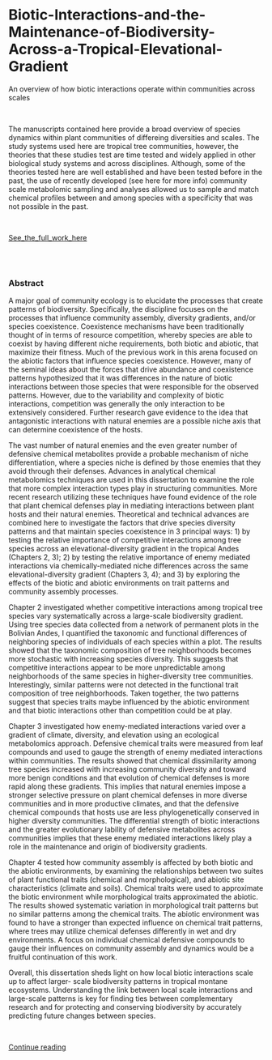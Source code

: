 # Biotic-Interactions-and-the-Maintenance-of-Biodiversity-Across-a-Tropical-Elevational-Gradient
An overview of how biotic interactions operate within communities across scales

<br>

The manuscripts contained here provide a broad overview of species dynamics within plant communities of differeing diversities and scales. The study systems used here are tropical tree communities, however, the theories that these studies test are time tested and widely applied in other biological study systems and across disciplines. Although, some of the theories tested here are well established and have been tested before in the past, the use of recently developed (see here for more info) community scale metabolomic sampling and analyses allowed us to sample and match chemical profiles between and among species with a specificity that was not possible in the past.

<br>

[See_the_full_work_here](https://hdo13.weebly.com/uploads/1/4/8/3/148306044/dissertation_pr2_.pdf)

<br>

<br>

### Abstract

A major goal of community ecology is to elucidate the processes that create patterns of
biodiversity. Specifically, the discipline focuses on the processes that influence community
assembly, diversity gradients, and/or species coexistence. Coexistence mechanisms have been
traditionally thought of in terms of resource competition, whereby species are able to coexist by
having different niche requirements, both biotic and abiotic, that maximize their fitness. Much of
the previous work in this arena focused on the abiotic factors that influence species coexistence.
However, many of the seminal ideas about the forces that drive abundance and coexistence
patterns hypothesized that it was differences in the nature of biotic interactions between those
species that were responsible for the observed patterns. However, due to the variability and
complexity of biotic interactions, competition was generally the only interaction to be
extensively considered. Further research gave evidence to the idea that antagonistic interactions
with natural enemies are a possible niche axis that can determine coexistence of the hosts. 

The vast number of natural enemies and the even greater number of defensive chemical
metabolites provide a probable mechanism of niche differentiation, where a species niche is
defined by those enemies that they avoid through their defenses. Advances in analytical chemical
metabolomics techniques are used in this dissertation to examine the role that more complex
interaction types play in structuring communities. More recent research utilizing these techniques
have found evidence of the role that plant chemical defenses play in mediating interactions
between plant hosts and their natural enemies. Theoretical and technical advances are combined
here to investigate the factors that drive species diversity patterns and that maintain species
coexistence in 3 principal ways: 1) by testing the relative importance of competitive interactions
among tree species across an elevational-diversity gradient in the tropical Andes (Chapters 2, 3);
2) by testing the relative importance of enemy mediated interactions via chemically-mediated
niche differences across the same elevational-diversity gradient (Chapters 3, 4); and 3) by
exploring the effects of the biotic and abiotic environments on trait patterns and community
assembly processes.

Chapter 2 investigated whether competitive interactions among tropical tree species vary
systematically across a large-scale biodiversity gradient. Using tree species data collected from a
network of permanent plots in the Bolivian Andes, I quantified the taxonomic and functional
differences of neighboring species of individuals of each species within a plot. The results
showed that the taxonomic composition of tree neighborhoods becomes more stochastic with
increasing species diversity. This suggests that competitive interactions appear to be more
unpredictable among neighborhoods of the same species in higher-diversity tree communities.
Interestingly, similar patterns were not detected in the functional trait composition of tree
neighborhoods. Taken together, the two patterns suggest that species traits maybe influenced by
the abiotic environment and that biotic interactions other than competition could be at play.

Chapter 3 investigated how enemy-mediated interactions varied over a gradient of
climate, diversity, and elevation using an ecological metabolomics approach. Defensive chemical
traits were measured from leaf compounds and used to gauge the strength of enemy mediated
interactions within communities. The results showed that chemical dissimilarity among tree
species increased with increasing community diversity and toward more benign conditions and
that evolution of chemical defenses is more rapid along these gradients. This implies that natural
enemies impose a stronger selective pressure on plant chemical defenses in more diverse
communities and in more productive climates, and that the defensive chemical compounds that
hosts use are less phylogenetically conserved in higher diversity communities. The differential
strength of biotic interactions and the greater evolutionary lability of defensive metabolites
across communities implies that these enemy mediated interactions likely play a role in the
maintenance and origin of biodiversity gradients.

Chapter 4 tested how community assembly is affected by both biotic and the abiotic
environments, by examining the relationships between two suites of plant functional traits
(chemical and morphological), and abiotic site characteristics (climate and soils). Chemical traits
were used to approximate the biotic environment while morphological traits approximated the
abiotic. The results showed systematic variation in morphological trait patterns but no similar
patterns among the chemical traits. The abiotic environment was found to have a stronger than
expected influence on chemical trait patterns, where trees may utilize chemical defenses
differently in wet and dry environments. A focus on individual chemical defensive compounds to 
gauge their influences on community assembly and dynamics would be a fruitful continuation of
this work.

Overall, this dissertation sheds light on how local biotic interactions scale up to affect larger-
scale biodiversity patterns in tropical montane ecosystems. Understanding the link between local
scale interactions and large-scale patterns is key for finding ties between complementary
research and for protecting and conserving biodiversity by accurately predicting future changes
between species.

<br>

[Continue reading](https://hdo13.weebly.com/uploads/1/4/8/3/148306044/dissertation_pr2_.pdf)
